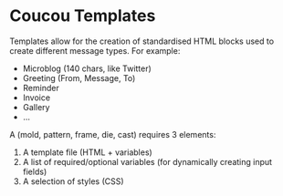 Coucou Templates
================

Templates allow for the creation of standardised HTML blocks used to create different message types. For example:

 * Microblog (140 chars, like Twitter)
 * Greeting (From, Message, To)
 * Reminder
 * Invoice
 * Gallery
 * ...

A (mold, pattern, frame, die, cast) requires 3 elements:

 1. A template file (HTML + variables)
 2. A list of required/optional variables (for dynamically creating input fields)
 3. A selection of styles (CSS)
